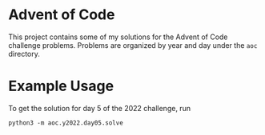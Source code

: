 # Advent of Code

This project contains some of my solutions for the Advent of Code challenge 
problems. Problems are organized by year and day under the `aoc` directory.

# Example Usage
To get the solution for day 5 of the 2022 challenge, run
```
python3 -m aoc.y2022.day05.solve
```